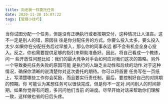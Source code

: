 ```yaml
---
title: 向老板一样委托任务
date: 2020-11-30 15:07:22
tags: [管理小技巧]
---
```

当你试图分配一个任务，但是没有正确执行或者按期交付，这种情况让人沮丧。这不一定是别人的错，原因往
往是你分配任务的方式。你要么投入太多，要么投入太少.如果你在分配任务后过早接入，那么你的同事永远
都不会有机会全身心投入。反之，你也需要提供足够的指引来帮助准备好。因此，将自己看成一个教练，问一
些开放性问题比如：我们的最大竞争对手会如何应对我们这次的策略。另外一个导致委托任务失败的原因可能
是执行的人缺乏主动性和后续的动作.对于这种情况，确保你清晰的说清楚你对这次委托的期待。你可以将首要
任务写在一页纸上，写清楚哪些工作你会奖励，而且要实行责任制。最后，要控制好自己的对排期的预期。你
可能认为某想任务可以很快完成，但是你不一定对.问问别人的时间排期，如果你觉得有问题，多问问他们当前
的进度。尽早开始对话来帮助你们理解一致，这样做也省的日后头疼。
